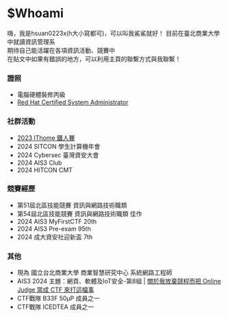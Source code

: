 # $Whoami
嗨，我是hsuan0223x(h大小寫都可)，可以叫我鯊鯊就好！ 
目前在臺北商業大學中就讀資訊管理系  
期待自己能活躍在各項資訊活動、競賽中  
在貼文中如果有錯誤的地方，可以利用主頁的聯繫方式與我聯繫！

### 證照
- 電腦硬體裝修丙級
- [Red Hat Certified System Administrator](https://rhtapps.redhat.com/verify?certId=240-130-146)
### 社群活動
- [2023 IThome 鐵人賽](https://ithelp.ithome.com.tw/users/20162377/ironman/6618)
- 2024 SITCON 學⽣計算機年會
- 2024 Cybersec 臺灣資安大會
- 2024 AIS3 Club
- 2024 HITCON CMT
### 競賽經歷
- 第51屆北區技能競賽 資訊與網路技術職類
- 第54屆北區技能競賽 資訊與網路技術職類 佳作
- 2024 AIS3 MyFirstCTF 20th
- 2024 AIS3 Pre-exam 95th
- 2024 成大資安社迎新盃 7th
### 其他
- 現為 國立台北商業大學 商業智慧研究中心 系統網路工程師
- AIS3 2024 主題：網頁、軟體及IoT安全-第8組 | [關於我放棄競程而把 Online Judge 當成 CTF 來打這檔事](https://hackmd.io/@ianiiaannn/BJ6PXI2YA)
- CTF戰隊 B33F 50μP 成員之一
- CTF戰隊 ICEDTEA 成員之一